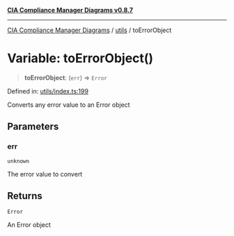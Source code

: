 [**CIA Compliance Manager Diagrams v0.8.7**](../../README.md)

***

[CIA Compliance Manager Diagrams](../../modules.md) / [utils](../README.md) / toErrorObject

# Variable: toErrorObject()

> **toErrorObject**: (`err`) => `Error`

Defined in: [utils/index.ts:199](https://github.com/Hack23/cia-compliance-manager/blob/c1b03266cad85c2f58531e3fd0aea147fa649ae0/src/utils/index.ts#L199)

Converts any error value to an Error object

## Parameters

### err

`unknown`

The error value to convert

## Returns

`Error`

An Error object
